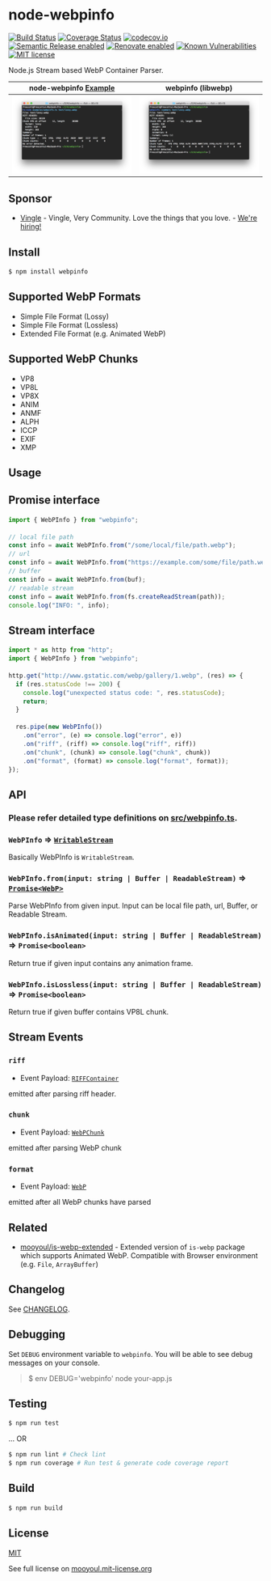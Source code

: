 # node-webpinfo

[![Build Status](https://travis-ci.org/mooyoul/node-webpinfo.svg?branch=master)](https://travis-ci.org/mooyoul/node-webpinfo)
[![Coverage Status](https://coveralls.io/repos/github/mooyoul/node-webpinfo/badge.svg?branch=master)](https://coveralls.io/github/mooyoul/node-webpinfo?branch=master)
[![codecov.io](https://codecov.io/github/mooyoul/node-webpinfo/coverage.svg?branch=master)](https://codecov.io/github/mooyoul/node-webpinfo?branch=master)
[![Semantic Release enabled](https://img.shields.io/badge/%20%20%F0%9F%93%A6%F0%9F%9A%80-semantic--release-e10079.svg)](https://github.com/semantic-release/semantic-release)
[![Renovate enabled](https://img.shields.io/badge/renovate-enabled-brightgreen.svg)](https://renovatebot.com/)
[![Known Vulnerabilities](https://snyk.io/test/github/mooyoul/node-webpinfo/badge.svg)](https://snyk.io/test/github/mooyoul/node-webpinfo)
[![MIT license](http://img.shields.io/badge/license-MIT-blue.svg)](http://mooyoul.mit-license.org/)

Node.js Stream based WebP Container Parser.

node-webpinfo [Example](https://github.com/mooyoul/node-webpinfo/blob/master/examples/webpinfo.ts) | webpinfo (libwebp) 
---------------- | ----------------
![Output of node-webpinfo](https://raw.githubusercontent.com/mooyoul/node-webpinfo/master/examples/output-node-webpinfo.png) | ![Output of webpinfo](https://raw.githubusercontent.com/mooyoul/node-webpinfo/master/examples/output-libwebp-webpinfo.png)


## Sponsor

- [Vingle](https://www.vingle.net) - Vingle, Very Community. Love the things that you love. - [We're hiring!](https://careers.vingle.net/#/engineering/backend)


## Install

```bash
$ npm install webpinfo
```
 
 
## Supported WebP Formats

- Simple File Format (Lossy)
- Simple File Format (Lossless)
- Extended File Format (e.g. Animated WebP)

## Supported WebP Chunks

- VP8
- VP8L
- VP8X
- ANIM
- ANMF
- ALPH
- ICCP
- EXIF
- XMP
    
 
## Usage

## Promise interface

```typescript
import { WebPInfo } from "webpinfo";

// local file path
const info = await WebPInfo.from("/some/local/file/path.webp");
// url
const info = await WebPInfo.from("https://example.com/some/file/path.webp");
// buffer
const info = await WebPInfo.from(buf);
// readable stream
const info = await WebPInfo.from(fs.createReadStream(path));
console.log("INFO: ", info);
```

## Stream interface

```typescript
import * as http from "http";
import { WebPInfo } from "webpinfo";

http.get("http://www.gstatic.com/webp/gallery/1.webp", (res) => {
  if (res.statusCode !== 200) {
    console.log("unexpected status code: ", res.statusCode);
    return;
  }

  res.pipe(new WebPInfo())
    .on("error", (e) => console.log("error", e))
    .on("riff", (riff) => console.log("riff", riff))
    .on("chunk", (chunk) => console.log("chunk", chunk))
    .on("format", (format) => console.log("format", format));
});
```

## API

### Please refer detailed type definitions on [src/webpinfo.ts](https://github.com/mooyoul/node-webpinfo/blob/4bb7fb281ac23b23ed74016463646ec0835f32f2/src/webpinfo.ts#L138-L237).

### `WebPInfo` => [`WritableStream`](https://github.com/mooyoul/node-webpinfo/blob/4bb7fb281ac23b23ed74016463646ec0835f32f2/src/webpinfo.ts#L240)

Basically WebPInfo is `WritableStream`.


### `WebPInfo.from(input: string | Buffer | ReadableStream)` => [`Promise<WebP>`](https://github.com/mooyoul/node-webpinfo/blob/4bb7fb281ac23b23ed74016463646ec0835f32f2/src/webpinfo.ts#L223-L237)
 
Parse WebPInfo from given input.
Input can be local file path, url, Buffer, or Readable Stream.


### `WebPInfo.isAnimated(input: string | Buffer | ReadableStream)` => `Promise<boolean>`

Return true if given input contains any animation frame.

### `WebPInfo.isLossless(input: string | Buffer | ReadableStream)` => `Promise<boolean>`

Return true if given buffer contains VP8L chunk.


## Stream Events

### `riff`

- Event Payload: [`RIFFContainer`](https://github.com/mooyoul/node-webpinfo/blob/4bb7fb281ac23b23ed74016463646ec0835f32f2/src/webpinfo.ts#L69-L71)

emitted after parsing riff header.


### `chunk`

- Event Payload: [`WebPChunk`](https://github.com/mooyoul/node-webpinfo/blob/4bb7fb281ac23b23ed74016463646ec0835f32f2/src/webpinfo.ts#L212-L221)

emitted after parsing WebP chunk

### `format`

- Event Payload: [`WebP`](https://github.com/mooyoul/node-webpinfo/blob/4bb7fb281ac23b23ed74016463646ec0835f32f2/src/webpinfo.ts#L223-L237)

emitted after all WebP chunks have parsed



## Related

- [mooyoul/is-webp-extended](https://github.com/mooyoul/is-webp-extended) - Extended version of `is-webp` package which supports Animated WebP. Compatible with Browser environment (e.g. `File`, `ArrayBuffer`)


## Changelog

See [CHANGELOG](/CHANGELOG.md).

## Debugging

Set `DEBUG` environment variable to `webpinfo`.
You will be able to see debug messages on your console.

> $ env DEBUG='webpinfo' node your-app.js
 

## Testing

```bash
$ npm run test
```

... OR

```bash
$ npm run lint # Check lint
$ npm run coverage # Run test & generate code coverage report
```



## Build

```bash
$ npm run build
```


## License
[MIT](LICENSE)

See full license on [mooyoul.mit-license.org](http://mooyoul.mit-license.org/)
